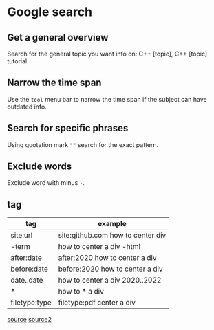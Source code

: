 # Google search

## Get a general overview

Search for the general topic you want info on: C++ [topic], C++ [topic] tutorial.

## Narrow the time span

Use the `tool` menu bar to narrow the time span if the subject can have outdated info.

## Search for specific phrases

Using quotation mark `""` search for the exact pattern. 

## Exclude words

Exclude word with minus `-`.  

## tag

| tag           | example                           |
|---------------|-----------------------------------|
| site:url      | site:github.com how to center div |
| -term         | how to center a div -html         |
| after:date    | after:2020 how to center a div    |
| before:date   | before:2020 how to center a div   |
| date..date    | how to center a div 2020..2022    |
| *             | how to * a div                    |
| filetype:type | filetype:pdf center a div         |

[source](https://codinginflow.com/google-programming-questions)
[source2](https://www.youtube.com/watch?v=cEBkvm0-rg0)
